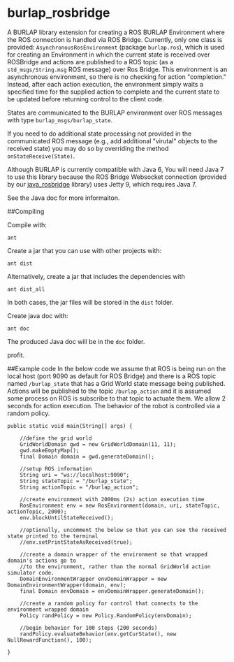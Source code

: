burlap_rosbridge
================

A BURLAP library extension for creating a ROS BURLAP Environment where the ROS connection is handled via ROS Bridge.
Currently, only one class is provided: `AsynchronousRosEnvironment` (package `burlap.ros`), which is used for creating an Environment in which
the current state is received over ROSBridge and actions are published to a ROS topic (as a `std_msgs/String.msg` ROS message) over Ros Bridge. This environment is
an asynchronous environment, so there is no checking for action "completion." Instead, after each action execution,
the environment simply waits a specified time for the supplied action to complete and the current state to be updated
before returning control to the client code.

States are communicated to the BURLAP environment over ROS messages with type `burlap_msgs/burlap_state`.

If you need to do additional state processing not provided in the communicated ROS message (e.g., add additional "virutal" objects to the received state) you may do so by overriding the method `onStateReceive(State)`.

Although BURLAP is currently compatible with Java 6, You will need Java 7 to use this library because the ROS Bridge Websocket connection (provided by our [java_rosbridge](https://github.com/h2r/java_rosbridge) library) uses Jetty 9, which requires Java 7.

See the Java doc for more informaiton.

##Compiling

Compile with:

```
ant
```
Create a jar that you can use with other projects with:

```
ant dist
```

Alternatively, create a jar that includes the dependencies with 

```
ant dist_all
```

In both cases, the jar files will be stored in the `dist` folder.

Create java doc with:

```
ant doc
```

The produced Java doc will be in the `doc` folder.

profit.

##Example code
In the below code we assume that ROS is being run on the local host (port 9090 as default for ROS Bridge)
and there is a ROS topic named `/burlap_state` that has a Grid World state message being published.
Actions will be published to the topic `/burlap_action` and it is assumed some process on ROS is subscribe to that topic to actuate
them. We allow 2 seconds for action execution. The behavior of the robot is controlled via a random policy.

```
public static void main(String[] args) {

	//define the grid world
	GridWorldDomain gwd = new GridWorldDomain(11, 11);
	gwd.makeEmptyMap();
	final Domain domain = gwd.generateDomain();

	//setup ROS information
	String uri = "ws://localhost:9090";
	String stateTopic = "/burlap_state";
	String actionTopic = "/burlap_action";

	//create environment with 2000ms (2s) action execution time
	RosEnvironment env = new RosEnvironment(domain, uri, stateTopic, actionTopic, 2000);
	env.blockUntilStateReceived();
	
	//optionally, uncomment the below so that you can see the received state printed to the terminal
	//env.setPrintStateAsReceived(true);

	//create a domain wrapper of the environment so that wrapped domain's actions go to
	//to the environment, rather than the normal GridWorld action simulator code.
	DomainEnvironmentWrapper envDomainWrapper = new DomainEnvironmentWrapper(domain, env);
	final Domain envDomain = envDomainWrapper.generateDomain();

	//create a random policy for control that connects to the environment wrapped domain
	Policy randPolicy = new Policy.RandomPolicy(envDomain);
	
	//begin behavior for 100 steps (200 seconds)
	randPolicy.evaluateBehavior(env.getCurState(), new NullRewardFunction(), 100);

}

```

